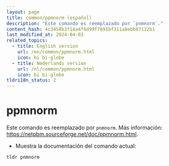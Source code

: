 ```yaml
---
layout: page
title: common/ppmnorm (español)
description: "Este comando es reemplazado por `pnmnorm`."
content_hash: 4c3458b3f14a4f6d99f7891bf311a8ebb87122b1
last_modified_at: 2024-04-03
related_topics:
  - title: English version
    url: /en/common/ppmnorm.html
    icon: bi bi-globe
  - title: Nederlands version
    url: /nl/common/ppmnorm.html
    icon: bi bi-globe
tldri18n_status: 2
---
```

# ppmnorm

Este comando es reemplazado por `pnmnorm`.
Más información: <https://netpbm.sourceforge.net/doc/ppmnorm.html>.

- Muestra la documentación del comando actual:

`tldr pnmnorm`
